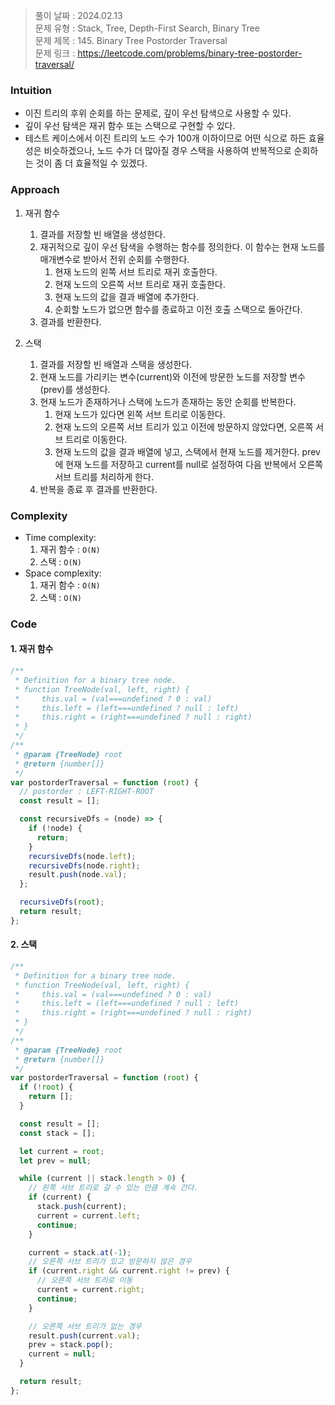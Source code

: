 > 풀이 날짜 : 2024.02.13  
> 문제 유형 : Stack, Tree, Depth-First Search, Binary Tree  
> 문제 제목 : 145. Binary Tree Postorder Traversal  
> 문제 링크 : https://leetcode.com/problems/binary-tree-postorder-traversal/

### Intuition

- 이진 트리의 후위 순회를 하는 문제로, 깊이 우선 탐색으로 사용할 수 있다.
- 깊이 우선 탐색은 재귀 함수 또는 스택으로 구현할 수 있다.
- 테스트 케이스에서 이진 트리의 노드 수가 100개 이하이므로 어떤 식으로 하든 효율성은 비슷하겠으나, 노드 수가 더 많아질 경우 스택을 사용하여 반복적으로 순회하는 것이 좀 더 효율적일 수 있겠다.

### Approach

1. 재귀 함수

   1. 결과를 저장할 빈 배열을 생성한다.
   2. 재귀적으로 깊이 우선 탐색을 수행하는 함수를 정의한다. 이 함수는 현재 노드를 매개변수로 받아서 전위 순회를 수행한다.
      1. 현재 노드의 왼쪽 서브 트리로 재귀 호출한다.
      2. 현재 노드의 오른쪽 서브 트리로 재귀 호출한다.
      3. 현재 노드의 값을 결과 배열에 추가한다.
      4. 순회할 노드가 없으면 함수를 종료하고 이전 호출 스택으로 돌아간다.
   3. 결과를 반환한다.

2. 스택
   1. 결과를 저장할 빈 배열과 스택을 생성한다.
   2. 현재 노드를 가리키는 변수(current)와 이전에 방문한 노드를 저장할 변수(prev)를 생성한다.
   3. 현재 노드가 존재하거나 스택에 노드가 존재하는 동안 순회를 반복한다.
      1. 현재 노드가 있다면 왼쪽 서브 트리로 이동한다.
      2. 현재 노드의 오른쪽 서브 트리가 있고 이전에 방문하지 않았다면, 오른쪽 서브 트리로 이동한다.
      3. 현재 노드의 값을 결과 배열에 넣고, 스택에서 현재 노드를 제거한다. prev에 현재 노드를 저장하고 current를 null로 설정하여 다음 반복에서 오른쪽 서브 트리를 처리하게 한다.
   4. 반복을 종료 후 결과를 반환한다.

### Complexity

- Time complexity:
  1. 재귀 함수 : `O(N)`
  2. 스택 : `O(N)`
- Space complexity:
  1. 재귀 함수 : `O(N)`
  2. 스택 : `O(N)`

### Code

#### 1. 재귀 함수

```js
/**
 * Definition for a binary tree node.
 * function TreeNode(val, left, right) {
 *     this.val = (val===undefined ? 0 : val)
 *     this.left = (left===undefined ? null : left)
 *     this.right = (right===undefined ? null : right)
 * }
 */
/**
 * @param {TreeNode} root
 * @return {number[]}
 */
var postorderTraversal = function (root) {
  // postorder : LEFT-RIGHT-ROOT
  const result = [];

  const recursiveDfs = (node) => {
    if (!node) {
      return;
    }
    recursiveDfs(node.left);
    recursiveDfs(node.right);
    result.push(node.val);
  };

  recursiveDfs(root);
  return result;
};
```

#### 2. 스택

```js
/**
 * Definition for a binary tree node.
 * function TreeNode(val, left, right) {
 *     this.val = (val===undefined ? 0 : val)
 *     this.left = (left===undefined ? null : left)
 *     this.right = (right===undefined ? null : right)
 * }
 */
/**
 * @param {TreeNode} root
 * @return {number[]}
 */
var postorderTraversal = function (root) {
  if (!root) {
    return [];
  }

  const result = [];
  const stack = [];

  let current = root;
  let prev = null;

  while (current || stack.length > 0) {
    // 왼쪽 서브 트리로 갈 수 있는 만큼 계속 간다.
    if (current) {
      stack.push(current);
      current = current.left;
      continue;
    }

    current = stack.at(-1);
    // 오른쪽 서브 트리가 있고 방문하지 않은 경우
    if (current.right && current.right != prev) {
      // 오른쪽 서브 트리로 이동
      current = current.right;
      continue;
    }

    // 오른쪽 서브 트리가 없는 경우
    result.push(current.val);
    prev = stack.pop();
    current = null;
  }

  return result;
};
```

